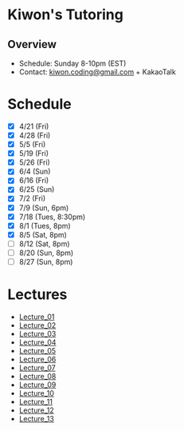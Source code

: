 # Kiwon's Tutoring
## Overview
* Schedule: Sunday 8-10pm (EST)
* Contact: kiwon.coding@gmail.com + KakaoTalk

# Schedule
- [x] 4/21 (Fri)
- [x] 4/28 (Fri)
- [x] 5/5 (Fri)
- [x] 5/19 (Fri)
- [x] 5/26 (Fri)
- [x] 6/4 (Sun)
- [x] 6/16 (Fri)
- [x] 6/25 (Sun)
- [x] 7/2 (Fri)
- [x] 7/9 (Sun, 6pm)
- [x] 7/18 (Tues, 8:30pm)
- [x] 8/1 (Tues, 8pm)
- [x] 8/5 (Sat, 8pm)
- [ ] 8/12 (Sat, 8pm)
- [ ] 8/20 (Sun, 8pm)
- [ ] 8/27 (Sun, 8pm)

# Lectures
* [Lecture_01](lectures/lecture_01.md)
* [Lecture_02](lectures/lecture_02.md)
* [Lecture_03](lectures/lecture_03.md)
* [Lecture_04](lectures/lecture_04.md)
* [Lecture_05](lectures/lecture_05.md)
* [Lecture_06](lectures/lecture_06.md)
* [Lecture_07](lectures/lecture_07.md)
* [Lecture_08](lectures/lecture_08.md)
* [Lecture_09](lectures/lecture_09.md)
* [Lecture_10](lectures/lecture_10.md)
* [Lecture_11](lectures/lecture_11.md)
* [Lecture_12](lectures/lecture_12.md)
* [Lecture_13](lectures/lecture_13.md)
